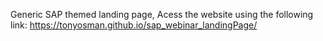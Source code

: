 Generic SAP themed landing page,
Acess the website using the following link: https://tonyosman.github.io/sap_webinar_landingPage/
